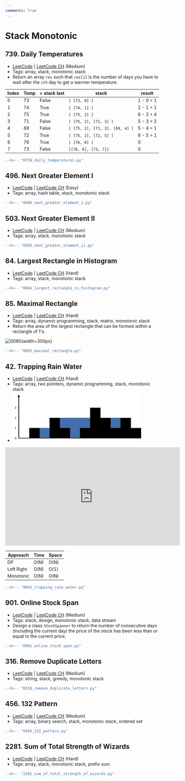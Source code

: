 ```yaml
---
comments: True
---
```


# Stack Monotonic

## 739. Daily Temperatures

-   [LeetCode](https://leetcode.com/problems/daily-temperatures/) | [LeetCode CH](https://leetcode.cn/problems/daily-temperatures/) (Medium)
-   Tags: array, stack, monotonic stack
-   Return an array `res` such that `res[i]` is the number of days you have to wait after the `ith` day to get a warmer temperature.

| Index | Temp | > stack last | stack                           | result    |
| ----- | ---- | ------------ | ------------------------------- | --------- |
| 0     | 73   | False        | `[ [73, 0] ]`                   | 1 - 0 = 1 |
| 1     | 74   | True         | `[ [74, 1] ]`                   | 2 - 1 = 1 |
| 2     | 75   | True         | `[ [75, 2] ]`                   | 6 - 2 = 4 |
| 3     | 71   | False        | `[ [75, 2], [71, 3] ]`          | 5 - 3 = 2 |
| 4     | 69   | False        | `[ [75, 2], [71, 3], [69, 4] ]` | 5 - 4 = 1 |
| 5     | 72   | True         | `[ [75, 2], [72, 5] ]`          | 6 - 5 = 1 |
| 6     | 76   | True         | `[ [76, 6] ]`                   | 0         |
| 7     | 73   | False        | `[[76, 6], [73, 7]]`            | 0         |

```python
--8<-- "0739_daily_temperatures.py"
```

## 496. Next Greater Element I

-   [LeetCode](https://leetcode.com/problems/next-greater-element-i/) | [LeetCode CH](https://leetcode.cn/problems/next-greater-element-i/) (Easy)
-   Tags: array, hash table, stack, monotonic stack

```python
--8<-- "0496_next_greater_element_i.py"
```

## 503. Next Greater Element II

-   [LeetCode](https://leetcode.com/problems/next-greater-element-ii/) | [LeetCode CH](https://leetcode.cn/problems/next-greater-element-ii/) (Medium)
-   Tags: array, stack, monotonic stack

```python
--8<-- "0503_next_greater_element_ii.py"
```

## 84. Largest Rectangle in Histogram

-   [LeetCode](https://leetcode.com/problems/largest-rectangle-in-histogram/) | [LeetCode CH](https://leetcode.cn/problems/largest-rectangle-in-histogram/) (Hard)
-   Tags: array, stack, monotonic stack

```python
--8<-- "0084_largest_rectangle_in_histogram.py"
```

## 85. Maximal Rectangle

-   [LeetCode](https://leetcode.com/problems/maximal-rectangle/) | [LeetCode CH](https://leetcode.cn/problems/maximal-rectangle/) (Hard)
-   Tags: array, dynamic programming, stack, matrix, monotonic stack
-   Return the area of the largest rectangle that can be formed within a rectangle of 1's.

![0085](https://assets.leetcode.com/uploads/2020/09/14/maximal.jpg){width=300px}

```python
--8<-- "0085_maximal_rectangle.py"
```

## 42. Trapping Rain Water

-   [LeetCode](https://leetcode.com/problems/trapping-rain-water/) | [LeetCode CH](https://leetcode.cn/problems/trapping-rain-water/) (Hard)
-   Tags: array, two pointers, dynamic programming, stack, monotonic stack
-   ![42](../assets/0042.png)

<iframe width="560" height="315" src="https://www.youtube.com/embed/ZI2z5pq0TqA?si=OEYg01dbmzvmtIwZ" title="YouTube video player" frameborder="0" allow="accelerometer; autoplay; clipboard-write; encrypted-media; gyroscope; picture-in-picture; web-share" referrerpolicy="strict-origin-when-cross-origin" allowfullscreen></iframe>

| Approach   | Time | Space |
| ---------- | ---- | ----- |
| DP         | O(N) | O(N)  |
| Left Right | O(N) | O(1)  |
| Monotonic  | O(N) | O(N)  |

```python
--8<-- "0042_trapping_rain_water.py"
```

## 901. Online Stock Span

-   [LeetCode](https://leetcode.com/problems/online-stock-span/) | [LeetCode CH](https://leetcode.cn/problems/online-stock-span/) (Medium)
-   Tags: stack, design, monotonic stack, data stream
-   Design a class `StockSpanner` to return the number of consecutive days (including the current day) the price of the stock has been less than or equal to the current price.

```python
--8<-- "0901_online_stock_span.py"
```

## 316. Remove Duplicate Letters

-   [LeetCode](https://leetcode.com/problems/remove-duplicate-letters/) | [LeetCode CH](https://leetcode.cn/problems/remove-duplicate-letters/) (Medium)
-   Tags: string, stack, greedy, monotonic stack

```python
--8<-- "0316_remove_duplicate_letters.py"
```

## 456. 132 Pattern

-   [LeetCode](https://leetcode.com/problems/132-pattern/) | [LeetCode CH](https://leetcode.cn/problems/132-pattern/) (Medium)
-   Tags: array, binary search, stack, monotonic stack, ordered set

```python
--8<-- "0456_132_pattern.py"
```

## 2281. Sum of Total Strength of Wizards

-   [LeetCode](https://leetcode.com/problems/sum-of-total-strength-of-wizards/) | [LeetCode CH](https://leetcode.cn/problems/sum-of-total-strength-of-wizards/) (Hard)
-   Tags: array, stack, monotonic stack, prefix sum

```python
--8<-- "2281_sum_of_total_strength_of_wizards.py"
```
